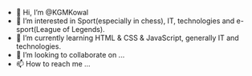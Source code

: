 - 👋 Hi, I’m @KGMKowal
- 👀 I’m interested in Sport(especially in chess), IT, technologies and e-sport(League of Legends).
- 🌱 I’m currently learning HTML & CSS & JavaScript, generally IT and technologies.
- 💞️ I’m looking to collaborate on ...
- 📫 How to reach me ...

<!---
KGMKowal/KGMKowal is a ✨ special ✨ repository because its `README.md` (this file) appears on your GitHub profile.
You can click the Preview link to take a look at your changes.
--->
